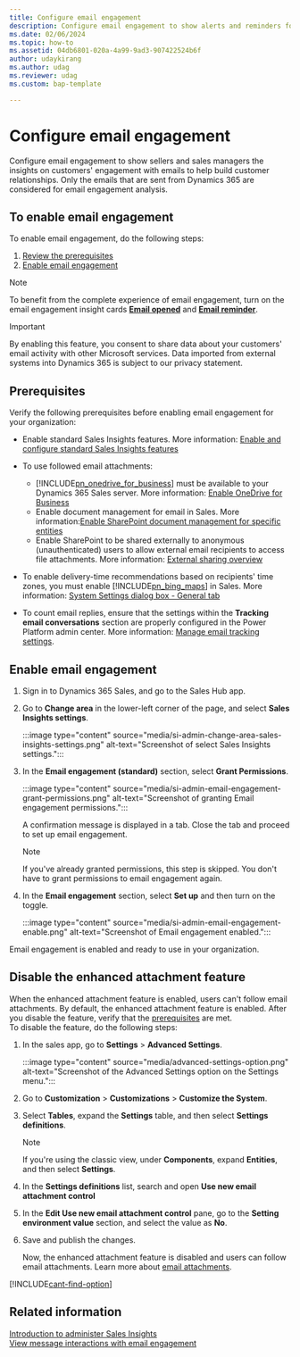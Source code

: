 ```yaml
---
title: Configure email engagement
description: Configure email engagement to show alerts and reminders for sellers and sales managers to help build customer relationships.
ms.date: 02/06/2024
ms.topic: how-to
ms.assetid: 04db6801-020a-4a99-9ad3-907422524b6f
author: udaykirang
ms.author: udag
ms.reviewer: udag
ms.custom: bap-template

---
```

# Configure email engagement 

Configure email engagement to show sellers and sales managers the insights on customers' engagement with emails to help build customer relationships. Only the emails that are sent from Dynamics 365 are considered for email engagement analysis.

## To enable email engagement

To enable email engagement, do the following steps:
 
1. [Review the prerequisites](#prerequisites)
2. [Enable email engagement](#enable-email-engagement)

> [!NOTE]
> To benefit from the complete experience of email engagement, turn on the email engagement insight cards **[Email opened](action-cards-reference.md#EmailOpened)** and **[Email reminder](action-cards-reference.md#EmailReminder)**.

> [!IMPORTANT]
> By enabling this feature, you consent to share data about your customers' email activity with other Microsoft services. Data imported from external systems into Dynamics 365 is subject to our privacy statement.

## Prerequisites

Verify the following prerequisites before enabling email engagement for your organization:

- Enable standard Sales Insights features. More information: [Enable and configure standard Sales Insights features](intro-admin-guide-sales-insights.md#enable-and-configure-standard-sales-insights-features)

- To use followed email attachments:  
    - [!INCLUDE[pn_onedrive_for_business](../includes/pn-onedrive-for-business.md)] must be available to your Dynamics 365 Sales server. More information: [Enable OneDrive for Business](/power-platform/admin/enable-onedrive-for-business)  
    - Enable document management for email in Sales. More information:[Enable SharePoint document management for specific entities](/power-platform/admin/enable-sharepoint-document-management-specific-entities)  
    - Enable SharePoint to be shared externally to anonymous (unauthenticated) users to allow external email recipients to access file attachments. More information: [External sharing overview](/sharepoint/external-sharing-overview)  

- To enable delivery-time recommendations based on recipients' time zones, you must enable [!INCLUDE[pn_bing_maps](../includes/pn-bing-maps.md)] in Sales. More information: [System Settings dialog box - General tab](/dynamics365/customer-engagement/admin/system-settings-dialog-box-general-tab)  
- To count email replies, ensure that the settings within the **Tracking email conversations** section are properly configured in the Power Platform admin center. More information: [Manage email tracking settings](/power-platform/admin/settings-email-tracking).

## Enable email engagement

1. Sign in to Dynamics 365 Sales, and go to the Sales Hub app.

1. Go to **Change area** in the lower-left corner of the page, and select **Sales Insights settings**.

    :::image type="content" source="media/si-admin-change-area-sales-insights-settings.png" alt-text="Screenshot of select Sales Insights settings.":::

1. In the **Email engagement (standard)** section, select **Grant Permissions**.

    :::image type="content" source="media/si-admin-email-engagement-grant-permissions.png" alt-text="Screenshot of granting Email engagement permissions.":::

    A confirmation message is displayed in a tab. Close the tab and proceed to set up email engagement.

    > [!NOTE]
    > If you've already granted permissions, this step is skipped. You don't have to grant permissions to email engagement again.

1. In the **Email engagement** section, select **Set up** and then turn on the toggle.  

    :::image type="content" source="media/si-admin-email-engagement-enable.png" alt-text="Screenshot of Email engagement enabled.":::

Email engagement is enabled and ready to use in your organization. 

## Disable the enhanced attachment feature

When the enhanced attachment feature is enabled, users can't follow email attachments. By default, the enhanced attachment feature is enabled. After you disable the feature, verify that the [prerequisites](#prerequisites) are met.  
To disable the feature, do the following steps:  

1. In the sales app, go to **Settings** > **Advanced Settings**.

    :::image type="content" source="media/advanced-settings-option.png" alt-text="Screenshot of the Advanced Settings option on the Settings menu.":::

1. Go to **Customization** > **Customizations** > **Customize the System**.

1. Select **Tables**, expand the **Settings** table, and then select **Settings definitions**.

    >[!NOTE]
    >If you're using the classic view, under **Components**, expand **Entities**, and then select **Settings**.

1. In the **Settings definitions** list, search and open **Use new email attachment control**

1. In the **Edit Use new email attachment control** pane, go to the **Setting environment value** section, and select the value as **No**.  

1. Save and publish the changes.

    Now, the enhanced attachment feature is disabled and users can follow email attachments. Learn more about [email attachments](create-send-email-message.md#add-attachments).

[!INCLUDE[cant-find-option](../includes/cant-find-option.md)]

## Related information

[Introduction to administer Sales Insights](intro-admin-guide-sales-insights.md)  
[View message interactions with email engagement](email-engagement.md)

